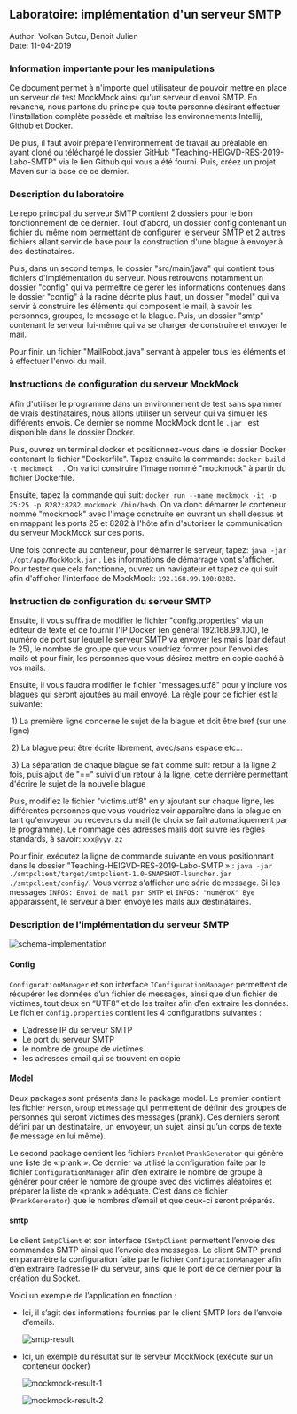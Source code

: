 ## Laboratoire: implémentation d'un serveur SMTP

Author: Volkan Sutcu, Benoit Julien  
Date: 11-04-2019

### Information importante pour les manipulations

Ce document permet à n'importe quel utilisateur de pouvoir mettre en place un serveur de test MockMock ainsi qu'un serveur d'envoi SMTP. En revanche, nous partons du principe que toute personne désirant effectuer l'installation complète possède et maîtrise les environnements Intellij, Github et Docker.

De plus, il faut avoir préparé l’environnement de travail au préalable en ayant cloné ou téléchargé le dossier GitHub "Teaching-HEIGVD-RES-2019-Labo-SMTP" via le lien Github qui vous a été fourni. Puis, créez un projet Maven sur la base de ce dernier. 

### Description du laboratoire

Le repo principal du serveur SMTP contient 2 dossiers pour le bon fonctionnement de ce dernier. Tout d'abord, un dossier config contenant un fichier du même nom permettant de configurer le serveur SMTP et 2 autres fichiers allant servir de base pour la construction d'une blague à envoyer à des destinataires.

Puis, dans un second temps, le dossier "src/main/java" qui contient tous fichiers d'implémentation du serveur. Nous retrouvons notamment un dossier "config" qui va permettre de gérer les informations contenues dans le dossier "config" à la racine décrite plus haut, un dossier "model" qui va servir à construire les éléments qui composent le mail, à savoir les personnes, groupes, le message et la blague. Puis, un dossier "smtp" contenant le serveur lui-même qui va se charger de construire et envoyer le mail.

Pour finir, un fichier "MailRobot.java" servant à appeler tous les éléments et à effectuer l'envoi du mail.

### Instructions de configuration du serveur MockMock

Afin d'utiliser le programme dans un environnement de test sans spammer de vrais destinataires, nous allons utiliser un serveur qui va simuler les différents envois. Ce dernier se nomme MockMock dont le `.jar ` est disponible dans le dossier Docker.

Puis, ouvrez un terminal docker et positionnez-vous dans le dossier Docker contenant le fichier "Dockerfile". Tapez ensuite la commande: `docker build -t mockmock .` . On va ici construire l'image nommé "mockmock" à partir du fichier Dockerfile.

Ensuite, tapez la commande qui suit: `docker run --name mockmock -it -p 25:25 -p 8282:8282 mockmock /bin/bash`. On va donc démarrer le conteneur nommé "mockmock" avec l'image construite en ouvrant un shell dessus et en mappant les ports 25 et 8282 à l'hôte afin d'autoriser la communication du serveur MockMock sur ces ports.

Une fois connecté au conteneur, pour démarrer le serveur, tapez: `java -jar ./opt/app/MockMock.jar` . Les informations de démarrage vont s'afficher. Pour tester que cela fonctionne, ouvrez un navigateur et tapez ce qui suit afin d'afficher l'interface de MockMock: `192.168.99.100:8282`.

### Instruction de configuration du serveur SMTP

Ensuite, il vous suffira de modifier le fichier "config.properties" via un éditeur de texte et de fournir l'IP Docker (en général 192.168.99.100), le numéro de port sur lequel le serveur SMTP va envoyer les mails (par défaut le 25), le nombre de groupe que vous voudriez former pour l'envoi des mails et pour finir, les personnes que vous désirez mettre en copie caché à vos mails.

Ensuite, il vous faudra modifier le fichier "messages.utf8" pour y inclure vos blagues qui seront ajoutées au mail envoyé. La règle pour ce fichier est la suivante: 

​	1) La première ligne concerne le sujet de la blague et doit être bref (sur une ligne)

​	2) La blague peut être écrite librement, avec/sans espace etc...

​	3) La séparation de chaque blague se fait comme suit: retour à la ligne 2 fois, puis ajout de "==" suivi 	d'un retour à la ligne, cette dernière permettant d'écrire le sujet de la nouvelle blague

Puis, modifiez le fichier "victims.utf8" en y ajoutant sur chaque ligne, les différentes personnes que vous voudriez voir apparaître dans la blague en tant qu'envoyeur ou receveurs du mail (le choix se fait automatiquement par le programme). Le nommage des adresses mails doit suivre les règles standards, à savoir: `xxx@yyy.zz`

Pour finir, exécutez la ligne de commande suivante en vous positionnant dans le dossier "Teaching-HEIGVD-RES-2019-Labo-SMTP » :  `java -jar ./smtpclient/target/smtpclient-1.0-SNAPSHOT-launcher.jar ./smtpclient/config/`. Vous verrez s'afficher une série de message. Si les messages `INFOS: Envoi de mail par SMTP` et `INFOS: "numéroX" Bye` apparaissent, le serveur a bien envoyé les mails aux destinataires.

### Description de l'implémentation du serveur SMTP

![schema-implementation](image/schema-implementation.png)

#### Config

`ConfigurationManager` et son interface `IConfigurationManager` permettent de récupérer les données d’un fichier de messages, ainsi que d’un fichier de victimes, tout deux en “UTF8” et de les traiter afin d’en extraire les données. Le fichier `config.properties` contient les 4 configurations suivantes :

- L’adresse IP du serveur SMTP
- Le port du serveur SMTP
- le nombre de groupe de victimes
- les adresses email qui se trouvent en copie

#### Model

Deux packages sont présents dans le package model. Le premier contient les fichier `Person`, `Group` et `Message` qui permettent de définir des groupes de personnes qui seront victimes des messages (prank). Ces derniers seront défini par un destinataire, un envoyeur, un sujet, ainsi qu’un corps de texte (le message en lui même).

Le second package contient les fichiers `Prank`et `PrankGenerator` qui génère une liste de « prank ». Ce dernier va utilisé la configuration faite par le fichier `ConfigurationManager` afin d’en extraire le nombre de groupe à générer pour créer le nombre de groupe avec des victimes aléatoires et préparer la liste de «prank » adéquate. C’est dans ce fichier (`PrankGenerator`) que le nombres d’email et que ceux-ci seront préparés. 

#### smtp

Le client `SmtpClient` et son interface `ISmtpClient` permettent l’envoie des commandes SMTP ainsi que l’envoie des messages. Le client SMTP prend en paramètre la configuration faite par le fichier `ConfigurationManager` afin d’en extraire l’adresse IP du serveur, ainsi que le port de ce dernier pour la création du Socket.

Voici un exemple de l’application en fonction :

- Ici, il s’agit des informations fournies par le client SMTP lors de l’envoie d’emails.

  ![smtp-result](image/smtp-result.png)

- Ici, un exemple du résultat sur le serveur MockMock (exécuté sur un conteneur docker)

  ![mockmock-result-1](image/mockmock-result-1.png)

  ![mockmock-result-2](image/mockmock-result-2.png)

